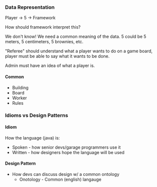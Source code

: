 ### Data Representation

Player &rarr; 5 &rarr; Framework

How should framework interpret this?

We don't know! We need a common meaning of the data. 5 could be 5 meters, 5 centimeters, 5 brownies, etc.

"Referee" should understand what a player wants to do on a game board, player must be able to say what it wants to be done.

Admin must have an idea of what a player is.

#### Common

* Building
* Board
* Worker
* Rules

### Idioms vs Design Patterns

#### Idiom

How the language (java) is:

* Spoken - how senior devs/garage programmers use it
* Written - how designers hope the language will be used

#### Design Pattern

* How devs can discuss design w/ a common ontology
	* Onotology - Common (english) langauge
